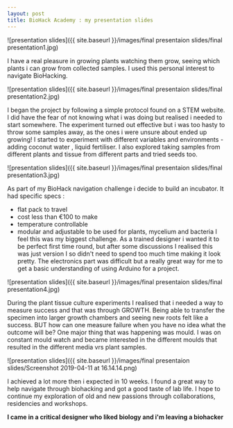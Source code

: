 ```yaml
---
layout: post
title: BioHack Academy : my presentation slides
---
```


![presentation slides]({{ site.baseurl }}/images/final presentaion slides/final presentation1.jpg)

I have a real pleasure in growing plants watching them grow, seeing which plants i can grow from collected samples.
I used this personal interest to navigate BioHacking.

![presentation slides]({{ site.baseurl }}/images/final presentaion slides/final presentation2.jpg)

I began the project by following a simple protocol found on a STEM website. I did have the fear of not knowing what i was doing but realised i needed to start somewhere.
The experiment turned out effective but i was too hasty to throw some samples away, as the ones i were unsure about ended up growing!
I started to experiment with different variables and environments - adding coconut water , liquid fertiliser. I also explored taking samples from different plants and tissue from different parts and tried seeds too.

![presentation slides]({{ site.baseurl }}/images/final presentaion slides/final presentation3.jpg)

As part of my BioHack navigation challenge i decide to build an incubator.
It had specific specs :
* flat pack to travel
* cost less than €100 to make
* temperature controllable
* modular and adjustable to be used for plants, mycelium and bacteria
I feel this was my biggest challenge.
As a trained designer i wanted it to be perfect first time round, but after some discussions I realised this was just version I so didn't need to spend too much time making it look pretty.
The electronics part was difficult but a really great way for me to get a basic understanding of using Arduino for a project.

![presentation slides]({{ site.baseurl }}/images/final presentaion slides/final presentation4.jpg)

During the plant tissue culture experiments I realised that i needed a way to measure success and that was through GROWTH.
Being able to transfer the specimen into larger growth chambers and seeing new roots felt like a success.
BUT how can one measure failure when you have no idea what the outcome will be?
One major thing that was happening was mould. I was on constant mould watch and became interested in the different moulds that resulted in the different media vrs plant samples.

![presentation slides]({{ site.baseurl }}/images/final presentaion slides/Screenshot 2019-04-11 at 16.14.14.png)

I achieved a lot more then i expected in 10 weeks.
I found a great way to help navigate through biohacking and got a good taste of lab life. I hope to continue my exploration of old and new passions through collaborations, residencies and workshops.

**I came in a critical designer who liked biology and i'm leaving a biohacker**
